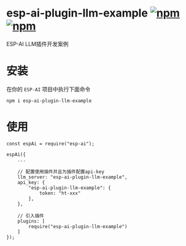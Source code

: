 # esp-ai-plugin-llm-example [![npm](https://img.shields.io/npm/v/esp-ai-plugin-llm-example.svg)](https://www.npmjs.com/package/esp-ai-plugin-llm-example) [![npm](https://img.shields.io/npm/dm/esp-ai-plugin-llm-example.svg?style=flat)](https://www.npmjs.com/package/esp-ai-plugin-llm-example)

ESP-AI LLM插件开发案例

# 安装
在你的 `ESP-AI` 项目中执行下面命令
```
npm i esp-ai-plugin-llm-example
```

# 使用 
```
const espAi = require("esp-ai"); 

espAi({
    ... 

    // 配置使用插件并且为插件配置api-key
    llm_server: "esp-ai-plugin-llm-example",
    api_key: {
        "esp-ai-plugin-llm-example": {
            token: "ht-xxx"
        },
    },

    // 引入插件
    plugins: [ 
        require("esp-ai-plugin-llm-example")
    ]
});
```
 